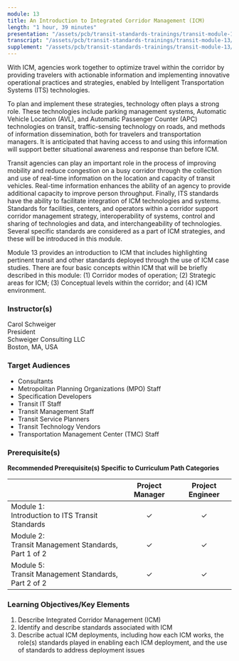```yaml
---
module: 13
title: An Introduction to Integrated Corridor Management (ICM)
length: "1 hour, 39 minutes"
presentation: "/assets/pcb/transit-standards-trainings/transit-module-13/mt13ppt.pdf"
transcript: "/assets/pcb/transit-standards-trainings/transit-module-13/mt13trans.pdf"
supplement: "/assets/pcb/transit-standards-trainings/transit-module-13/mt13sup.pdf"
---
```

With ICM, agencies work together to optimize travel within the corridor by providing travelers with actionable information and implementing innovative operational practices and strategies, enabled by Intelligent Transportation Systems (ITS) technologies.

To plan and implement these strategies, technology often plays a strong role. These technologies include parking management systems, Automatic Vehicle Location (AVL), and Automatic Passenger Counter (APC) technologies on transit, traffic-sensing technology on roads, and methods of information dissemination, both for travelers and transportation managers. It is anticipated that having access to and using this information will support better situational awareness and response than before ICM.

Transit agencies can play an important role in the process of improving mobility and reduce congestion on a busy corridor through the collection and use of real-time information on the location and capacity of transit vehicles. Real-time information enhances the ability of an agency to provide additional capacity to improve person throughput. Finally, ITS standards have the ability to facilitate integration of ICM technologies and systems. Standards for facilities, centers, and operators within a corridor support corridor management strategy, interoperability of systems, control and sharing of technologies and data, and interchangeability of technologies. Several specific standards are considered as a part of ICM strategies, and these will be introduced in this module.

Module 13 provides an introduction to ICM that includes highlighting pertinent transit and other standards deployed through the use of ICM case studies. There are four basic concepts within ICM that will be briefly described in this module: (1) Corridor modes of operation; (2) Strategic areas for ICM; (3) Conceptual levels within the corridor; and (4) ICM environment.

### Instructor(s)
Carol Schweiger  
President  
Schweiger Consulting LLC  
Boston, MA, USA

### Target Audiences
* Consultants
* Metropolitan Planning Organizations (MPO) Staff
* Specification Developers
* Transit IT Staff
* Transit Management Staff
* Transit Service Planners
* Transit Technology Vendors
* Transportation Management Center (TMC) Staff

### Prerequisite(s)
**Recommended Prerequisite(s) Specific to Curriculum Path Categories**

| | Project Manager | Project Engineer |
|---|:---:|:---:|
| Module 1:<br>Introduction to ITS Transit Standards | ✓ | ✓ |
| Module 2:<br>Transit Management Standards, Part 1 of 2 | ✓ | ✓ |
| Module 5:<br>Transit Management Standards, Part 2 of 2 | ✓ | ✓ |

### Learning Objectives/Key Elements
1. Describe Integrated Corridor Management (ICM)
2. Identify and describe standards associated with ICM
3. Describe actual ICM deployments, including how each ICM works, the role(s) standards played in enabling each ICM deployment, and the use of standards to address deployment issues
